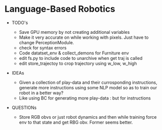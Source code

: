 # Language-Based Robotics

+ TODO's 
    - Save GPU memory by not creating additional variables
    - Make it very accurate on while working with pixels. Just have to change PerceptionModule.
    - check for syntax errors
    - Code datatset_env & collect_demons for Furniture env
    - edit fs.py to include code to unarchive when get traj is called
    - edit store_trajectoy to crop trajectory using w_low, w_high
+ IDEAs 
    - Given a collection of play-data and their currosponding instructions, generate more instructions using some NLP model so as to train our robot in a better way?
    - Like using BC for generating more play-data : but for instructions

+ QUESTIONs
    - Store RGB obvs or just robot dynamics and then while training force env to that state and get RBG obv. Former seems better.